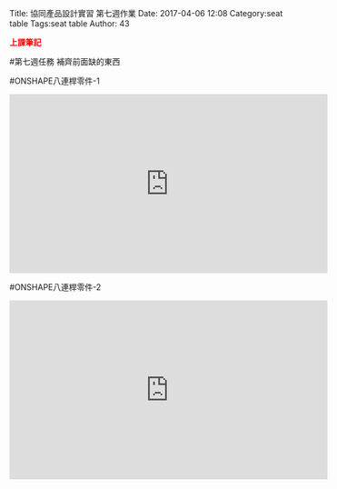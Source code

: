 Title: 協同產品設計實習 第七週作業
Date: 2017-04-06 12:08
Category:seat table
Tags:seat table
Author: 43

<b><font color="red">上課筆記</font></b>

<!-- PELICAN_END_SUMMARY -->

#第七週任務 補齊前面缺的東西

#ONSHAPE八連桿零件-1

<iframe width="560" height="315" src="https://www.youtube.com/embed/vFPkivUgtog" frameborder="0" allowfullscreen></iframe>

#ONSHAPE八連桿零件-2

<iframe width="560" height="315" src="https://www.youtube.com/embed/psThVfUdbS4" frameborder="0" allowfullscreen></iframe>




